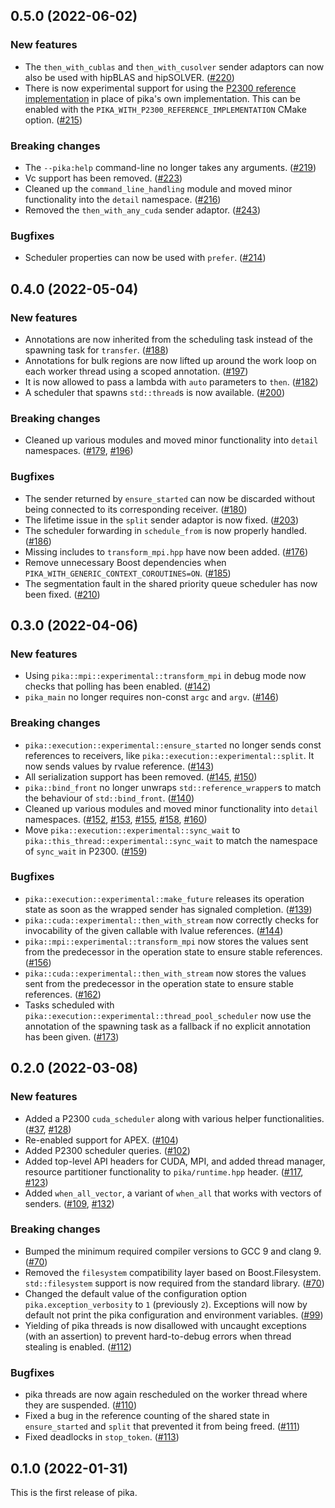 <!--- Copyright (c) 2022 ETH Zurich -->
<!----->
<!--- SPDX-License-Identifier: BSL-1.0 -->
<!--- Distributed under the Boost Software License, Version 1.0. (See accompanying -->
<!--- file LICENSE_1_0.txt or copy at http://www.boost.org/LICENSE_1_0.txt) -->

## 0.5.0 (2022-06-02)

### New features

- The `then_with_cublas` and `then_with_cusolver` sender adaptors can now also be used with hipBLAS and hipSOLVER. ([#220](https://github.com/pika-org/pika/pull/220))
- There is now experimental support for using the [P2300 reference implementation](https://github.com/brycelelbach/wg21_p2300_std_execution) in place of pika's own implementation. This can be enabled with the `PIKA_WITH_P2300_REFERENCE_IMPLEMENTATION` CMake option. ([#215](https://github.com/pika-org/pika/pull/215))

### Breaking changes

- The `--pika:help` command-line no longer takes any arguments. ([#219](https://github.com/pika-org/pika/pull/219))
- Vc support has been removed. ([#223](https://github.com/pika-org/pika/pull/223))
- Cleaned up the `command_line_handling` module and moved minor functionality into the `detail` namespace. ([#216](https://github.com/pika-org/pika/pull/216))
- Removed the `then_with_any_cuda` sender adaptor. ([#243](https://github.com/pika-org/pika/pull/243))

### Bugfixes

- Scheduler properties can now be used with `prefer`. ([#214](https://github.com/pika-org/pika/pull/214))

## 0.4.0 (2022-05-04)

### New features

- Annotations are now inherited from the scheduling task instead of the spawning task for `transfer`. ([#188](https://github.com/pika-org/pika/pull/188))
- Annotations for bulk regions are now lifted up around the work loop on each worker thread using a scoped annotation. ([#197](https://github.com/pika-org/pika/pull/197))
- It is now allowed to pass a lambda with `auto` parameters to `then`. ([#182](https://github.com/pika-org/pika/pull/182))
- A scheduler that spawns `std::thread`s is now available. ([#200](https://github.com/pika-org/pika/pull/200))

### Breaking changes

- Cleaned up various modules and moved minor functionality into `detail` namespaces. ([#179](https://github.com/pika-org/pika/pull/179), [#196](https://github.com/pika-org/pika/pull/196))

### Bugfixes

- The sender returned by `ensure_started` can now be discarded without being connected to its corresponding receiver. ([#180](https://github.com/pika-org/pika/pull/180))
- The lifetime issue in the `split` sender adaptor is now fixed. ([#203](https://github.com/pika-org/pika/pull/203))
- The scheduler forwarding in `schedule_from` is now properly handled. ([#186](https://github.com/pika-org/pika/pull/186))
- Missing includes to `transform_mpi.hpp` have now been added. ([#176](https://github.com/pika-org/pika/pull/176))
- Remove unnecessary Boost dependencies when `PIKA_WITH_GENERIC_CONTEXT_COROUTINES=ON`. ([#185](https://github.com/pika-org/pika/pull/185))
- The segmentation fault in the shared priority queue scheduler has now been fixed. ([#210](https://github.com/pika-org/pika/pull/210))

## 0.3.0 (2022-04-06)

### New features

- Using `pika::mpi::experimental::transform_mpi` in debug mode now checks that polling has been enabled. ([#142](https://github.com/pika-org/pika/pull/142))
- `pika_main` no longer requires non-const `argc` and `argv`. ([#146](https://github.com/pika-org/pika/pull/146))

### Breaking changes

- `pika::execution::experimental::ensure_started` no longer sends const references to receivers, like `pika::execution::experimental::split`. It now sends values by rvalue reference. ([#143](https://github.com/pika-org/pika/pull/143))
- All serialization support has been removed. ([#145](https://github.com/pika-org/pika/pull/145), [#150](https://github.com/pika-org/pika/pull/150))
- `pika::bind_front` no longer unwraps `std::reference_wrapper`s to match the behaviour of `std::bind_front`. ([#140](https://github.com/pika-org/pika/pull/140))
- Cleaned up various modules and moved minor functionality into `detail` namespaces. ([#152](https://github.com/pika-org/pika/pull/152), [#153](https://github.com/pika-org/pika/pull/153), [#155](https://github.com/pika-org/pika/pull/155), [#158](https://github.com/pika-org/pika/pull/158), [#160](https://github.com/pika-org/pika/pull/160))
- Move `pika::execution::experimental::sync_wait` to `pika::this_thread::experimental::sync_wait` to match the namespace of `sync_wait` in P2300. ([#159](https://github.com/pika-org/pika/pull/159))

### Bugfixes

- `pika::execution::experimental::make_future` releases its operation state as soon as the wrapped sender has signaled completion. ([#139](https://github.com/pika-org/pika/pull/139))
- `pika::cuda::experimental::then_with_stream` now correctly checks for invocability of the given callable with lvalue references. ([#144](https://github.com/pika-org/pika/pull/144))
- `pika::mpi::experimental::transform_mpi` now stores the values sent from the predecessor in the operation state to ensure stable references. ([#156](https://github.com/pika-org/pika/pull/156))
- `pika::cuda::experimental::then_with_stream` now stores the values sent from the predecessor in the operation state to ensure stable references. ([#162](https://github.com/pika-org/pika/pull/162))
- Tasks scheduled with `pika::execution::experimental::thread_pool_scheduler` now use the annotation of the spawning task as a fallback if no explicit annotation has been given. ([#173](https://github.com/pika-org/pika/pull/173))

## 0.2.0 (2022-03-08)

### New features

- Added a P2300 `cuda_scheduler` along with various helper functionalities. ([#37](https://github.com/pika-org/pika/pull/37), [#128](https://github.com/pika-org/pika/pull/128))
- Re-enabled support for APEX. ([#104](https://github.com/pika-org/pika/pull/104))
- Added P2300 scheduler queries. ([#102](https://github.com/pika-org/pika/pull/102))
- Added top-level API headers for CUDA, MPI, and added thread manager, resource partitioner functionality to `pika/runtime.hpp` header. ([#117](https://github.com/pika-org/pika/pull/117), [#123](https://github.com/pika-org/pika/pull/123))
- Added `when_all_vector`, a variant of `when_all` that works with vectors of senders. ([#109](https://github.com/pika-org/pika/pull/109), [#132](https://github.com/pika-org/pika/pull/132))

### Breaking changes

- Bumped the minimum required compiler versions to GCC 9 and clang 9. ([#70](https://github.com/pika-org/pika/pull/70))
- Removed the `filesystem` compatibility layer based on Boost.Filesystem. `std::filesystem` support is now required from the standard library. ([#70](https://github.com/pika-org/pika/pull/70))
- Changed the default value of the configuration option `pika.exception_verbosity` to `1` (previously `2`). Exceptions will now by default not print the pika configuration and environment variables. ([#99](https://github.com/pika-org/pika/pull/99))
- Yielding of pika threads is now disallowed with uncaught exceptions (with an assertion) to prevent hard-to-debug errors when thread stealing is enabled. ([#112](https://github.com/pika-org/pika/pull/112))

### Bugfixes

- pika threads are now again rescheduled on the worker thread where they are suspended. ([#110](https://github.com/pika-org/pika/pull/110))
- Fixed a bug in the reference counting of the shared state in `ensure_started` and `split` that prevented it from being freed. ([#111](https://github.com/pika-org/pika/pull/111))
- Fixed deadlocks in `stop_token`. ([#113](https://github.com/pika-org/pika/pull/113))

## 0.1.0 (2022-01-31)

This is the first release of pika.
